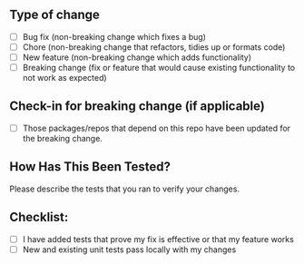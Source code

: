 ## Type of change

-   [ ] Bug fix (non-breaking change which fixes a bug)
-   [ ] Chore (non-breaking change that refactors, tidies up or formats code)
-   [ ] New feature (non-breaking change which adds functionality)
-   [ ] Breaking change (fix or feature that would cause existing functionality to not work as expected)

## Check-in for breaking change (if applicable)

-   [ ] Those packages/repos that depend on this repo have been updated for the breaking change.

## How Has This Been Tested?

Please describe the tests that you ran to verify your changes.

## Checklist:

-   [ ] I have added tests that prove my fix is effective or that my feature works
-   [ ] New and existing unit tests pass locally with my changes
